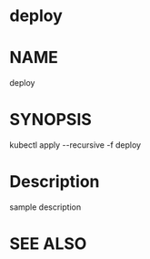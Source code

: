 deploy
==================================================

# NAME

  deploy

# SYNOPSIS

  kubectl apply --recursive -f deploy

# Description

sample description

# SEE ALSO

